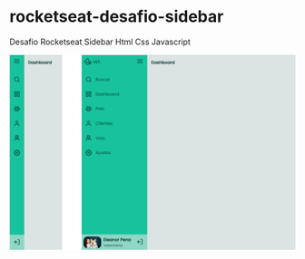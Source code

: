 # rocketseat-desafio-sidebar
Desafio Rocketseat Sidebar Html Css Javascript

![alt text](./screenshots/screenshot.png)